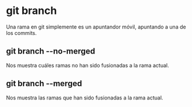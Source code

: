 # git branch

Una rama en git simplemente es un apuntandor móvil, apuntando a una de los commits.

## git branch --no-merged

Nos muestra cuáles ramas no han sido fusionadas a la rama actual.

## git branch --merged

Nos muestra las ramas que han sido fusionadas a la rama actual. 